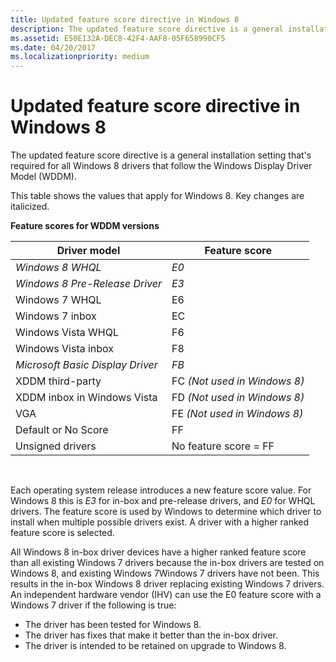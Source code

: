 ```yaml
---
title: Updated feature score directive in Windows 8
description: The updated feature score directive is a general installation setting that's required for all Windows 8 drivers that follow the Windows Display Driver Model (WDDM).
ms.assetid: E50E132A-DEC8-42F4-AAF8-05F658990CF5
ms.date: 04/20/2017
ms.localizationpriority: medium
---
```


# Updated feature score directive in Windows 8


The updated feature score directive is a general installation setting that's required for all Windows 8 drivers that follow the Windows Display Driver Model (WDDM).

This table shows the values that apply for Windows 8. Key changes are italicized.

**Feature scores for WDDM versions**

| Driver model                     | Feature score                |
|----------------------------------|------------------------------|
| *Windows 8 WHQL*                 | *E0*                         |
| *Windows 8 Pre-Release Driver*   | *E3*                         |
| Windows 7 WHQL                   | E6                           |
| Windows 7 inbox                  | EC                           |
| Windows Vista WHQL               | F6                           |
| Windows Vista inbox              | F8                           |
| *Microsoft Basic Display Driver* | *FB*                         |
| XDDM third-party                 | FC *(Not used in Windows 8)* |
| XDDM inbox in Windows Vista      | FD *(Not used in Windows 8)* |
| VGA                              | FE *(Not used in Windows 8)* |
| Default or No Score              | FF                           |
| Unsigned drivers                 | No feature score = FF        |

 

Each operating system release introduces a new feature score value. For Windows 8 this is *E3* for in-box and pre-release drivers, and *E0* for WHQL drivers. The feature score is used by Windows to determine which driver to install when multiple possible drivers exist. A driver with a higher ranked feature score is selected.

All Windows 8 in-box driver devices have a higher ranked feature score than all existing Windows 7 drivers because the in-box drivers are tested on Windows 8, and existing Windows 7Windows 7 drivers have not been. This results in the in-box Windows 8 driver replacing existing Windows 7 drivers. An independent hardware vendor (IHV) can use the E0 feature score with a Windows 7 driver if the following is true:

-   The driver has been tested for Windows 8.
-   The driver has fixes that make it better than the in-box driver.
-   The driver is intended to be retained on upgrade to Windows 8.

 

 






